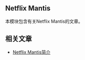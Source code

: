 ## Netflix Mantis

本模块包含有关Netflix Mantis的文章。

## 相关文章

+ [Netflix Mantis简介](http://tu-yucheng.github.io/springboot/2023/05/12/java-netflix-mantis.html)